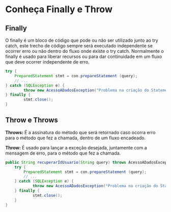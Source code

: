 # Conheça Finally e Throw

## Finally

O finally é um bloco de código que pode ou não ser utilizado junto ao try catch, este trecho de código sempre será executado independente se ocorrer erro ou não dentro do fluxo onde existe o try catch. Normalmente o finally é usado para liberar recursos ou para dar continuidade em um fluxo que deve ocorrer independente de erro.

```java
try {
	PreparedStatement stmt = con.prepareStatement (query);
	// ...
} catch (SQLException e) {
		throw new AcessoADadosException("Problema na criação do Statement", e);
} finally {
		stmt.close();
}
```

## Throw e Throws

**Throws:** É a assinatura do método que será retornado caso ocorra erro para o método que fez a chamada, dentro de um fluxo encadeado.

**Throw:** É usado para lançar a exceção desejada, juntamente com a mensagem de erro, para o método que fez a chamada.

```java
public String recuperarIdUsuario(String query) throws AcessoADadosExceptionf
	try {
		PreparedStatement stmt = con.prepareStatement (query);
		// ...
	} catch (SQLException e) {
			throw new AcessoADadosException("Problema na criação do Statement", e);
	} finally {
			stmt.close();
	}
}
```